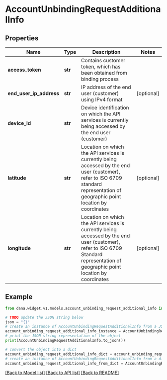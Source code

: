 # AccountUnbindingRequestAdditionalInfo


## Properties

Name | Type | Description | Notes
------------ | ------------- | ------------- | -------------
**access_token** | **str** | Contains customer token, which has been obtained from binding process | 
**end_user_ip_address** | **str** | IP address of the end user (customer) using IPv4 format | [optional] 
**device_id** | **str** | Device identification on which the API services is currently being accessed by the end user (customer) | 
**latitude** | **str** | Location on which the API services is currently being accessed by the end user (customer), refer to ISO 6709 standard representation of geographic point location by coordinates | [optional] 
**longitude** | **str** | Location on which the API services is currently being accessed by the end user (customer), refer to ISO 6709 Standard representation of geographic point location by coordinates | [optional] 

## Example

```python
from dana.widget.v1.models.account_unbinding_request_additional_info import AccountUnbindingRequestAdditionalInfo

# TODO update the JSON string below
json = "{}"
# create an instance of AccountUnbindingRequestAdditionalInfo from a JSON string
account_unbinding_request_additional_info_instance = AccountUnbindingRequestAdditionalInfo.from_json(json)
# print the JSON string representation of the object
print(AccountUnbindingRequestAdditionalInfo.to_json())

# convert the object into a dict
account_unbinding_request_additional_info_dict = account_unbinding_request_additional_info_instance.to_dict()
# create an instance of AccountUnbindingRequestAdditionalInfo from a dict
account_unbinding_request_additional_info_from_dict = AccountUnbindingRequestAdditionalInfo.from_dict(account_unbinding_request_additional_info_dict)
```
[[Back to Model list]](../README.md#documentation-for-models) [[Back to API list]](../README.md#documentation-for-api-endpoints) [[Back to README]](../README.md)


